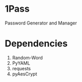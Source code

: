 # 1Pass
Password Generator and Manager
# Dependencies
1. Random-Word
2. PyYAML
3. requests
4. pyAesCrypt
